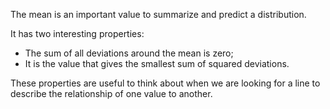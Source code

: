 The mean is an important value to summarize and predict a distribution.

It has two interesting properties:

* The sum of all deviations around the mean is zero;
* It is the value that gives the smallest sum of squared deviations.

These properties are useful to think about when we are looking for a line to
describe the relationship of one value to another.
